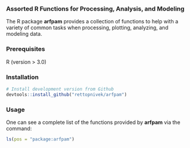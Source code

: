 ### Assorted R Functions for Processing, Analysis, and Modeling

The R package **arfpam** provides a collection of functions to help with a variety of common tasks when processing, plotting, analyzing, and modeling data.

### Prerequisites

R (version > 3.0)

### Installation

```r
# Install development version from Github
devtools::install_github("rettopnivek/arfpam")
```

### Usage

One can see a complete list of the functions provided by **arfpam** via the command:

```r
ls(pos = "package:arfpam")
```

